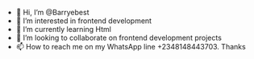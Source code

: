 - 👋 Hi, I’m @Barryebest
- 👀 I’m interested in frontend development
- 🌱 I’m currently learning Html
- 💞️ I’m looking to collaborate on frontend development projects
- 📫 How to reach me on my WhatsApp line +2348148443703. Thanks

<!---
Barryebest/Barryebest is a ✨ special ✨ repository because its `README.md` (this file) appears on your GitHub profile.
You can click the Preview link to take a look at your changes.
--->
